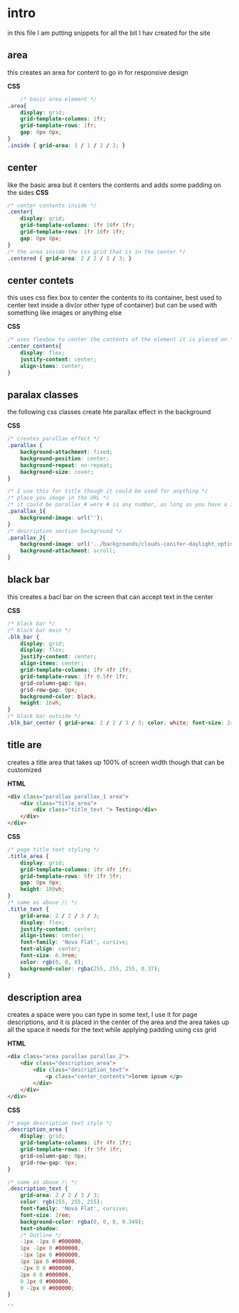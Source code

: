 # intro
in this file I am putting snippets for all the bit I hav created for the site
## area
this creates an area for content to go in for responsive design

 **CSS**
```CSS
    /* basic area element */
.area{
    display: grid;
    grid-template-columns: 1fr;
    grid-template-rows: 1fr;
    gap: 0px 0px;
}
.inside { grid-area: 1 / 1 / 2 / 2; }
 ```
## center
like the basic area but it centers the contents and adds some padding on the sides
**CSS**
```CSS
/* center contents inside */
.center{
    display: grid;
    grid-template-columns: 1fr 10fr 1fr;
    grid-template-rows: 1fr 10fr 1fr;
    gap: 0px 0px;
}
/* the area inside the css grid that is in the center */
.centered { grid-area: 2 / 2 / 3 / 3; }
 ```
## center contets
this uses css flex box to center the contents to its container, best used to center text inside a div(or other type of container) but can be used with something like images or anything else

**CSS**
```CSS
/* uses flexbox to center the contents of the element it is placed on */
.center_contents{
    display: flex;
    justify-content: center;
    align-items: center;
}
 ```
## paralax classes
the following css classes create hte parallax effect in the background 

**CSS**
```CSS
/* creates parallax effect */
.parallax {
    background-attachment: fixed;
    background-position: center;
    background-repeat: no-repeat;
    background-size: cover;
}
 ```
```CSS
/* I use this for title though it could be used for anything */
/* place you image in the URL */
/* it could be parallax_# were # is any number, as long as you have a image for it */
.parallax_1{
    background-image: url('');
}
/* description section background */
.parallax_2{
    background-image: url('../backgrounds/clouds-conifer-daylight_optimized.jpg');
    background-attachment: scroll;
}
 ```
## black bar
this creates a bacl bar on the screen that can accept text in the center

**CSS**

```CSS
/* black bar */
/* black bar main */
.blk_bar {
    display: grid;
    display: flex;
    justify-content: center;
    align-items: center;
    grid-template-columns: 1fr 4fr 1fr;
    grid-template-rows: 1fr 0.5fr 1fr;
    grid-column-gap: 0px;
    grid-row-gap: 0px;
    background-color: black;
    height: 16vh;
}
/* black bar outside */
.blk_bar_center { grid-area: 2 / 2 / 3 / 3; color: white; font-size: 2rem;} 
 ```
 ## title are
 creates a title area that takes up 100% of screen width though that can be customized

**HTML**

```HTML
<div class="parallax parallax_1 area">
    <div class="title_area">
        <div class="title_text "> Testing</div>
    </div>
</div>
```

**CSS**
```CSS
/* page title text styling */
.title_area {
    display: grid;
    grid-template-columns: 1fr 4fr 1fr;
    grid-template-rows: 5fr 1fr 5fr;
    gap: 0px 0px;
    height: 100vh;
}
/* same as above /\ */
.title_text { 
    grid-area: 2 / 2 / 3 / 3; 
    display: flex;
    justify-content: center;
    align-items: center;
    font-family: 'Nova Flat', cursive;
    text-align: center;
    font-size: 6.9rem;
    color: rgb(0, 0, 0);
    background-color: rgba(255, 255, 255, 0.37);
} 
 ```

 ## description area
 creates a space were you can type in some text, I use it for page descriptions, and it is placed in the center of the area and the area takes up all the space it needs for the text while applying padding using css grid

**HTML**
```HTML
<div class="area parallax parallax_2">
    <div class="description_area">
        <div class="description_text">
            <p class="center_contents">lorem ipsum </p>
        </div>
    </div>
</div>
```
**CSS**
```CSS
/* page description text style */
.description_area {
    display: grid;
    grid-template-columns: 1fr 4fr 1fr;
    grid-template-rows: 1fr 5fr 1fr;
    grid-column-gap: 0px;
    grid-row-gap: 0px;
}

/* same as above /\ */
.description_text { 
    grid-area: 2 / 2 / 3 / 3; 
    color: rgb(255, 255, 255);
    font-family: 'Nova Flat', cursive;
    font-size: 2rem;
    background-color: rgba(0, 0, 0, 0.349);
    text-shadow:
    /* Outline */
    -1px -1px 0 #000000,
    1px -1px 0 #000000,
    -1px 1px 0 #000000,
    1px 1px 0 #000000,  
    -2px 0 0 #000000,
    2px 0 0 #000000,
    0 2px 0 #000000,
    0 -2px 0 #000000;
} 

``

